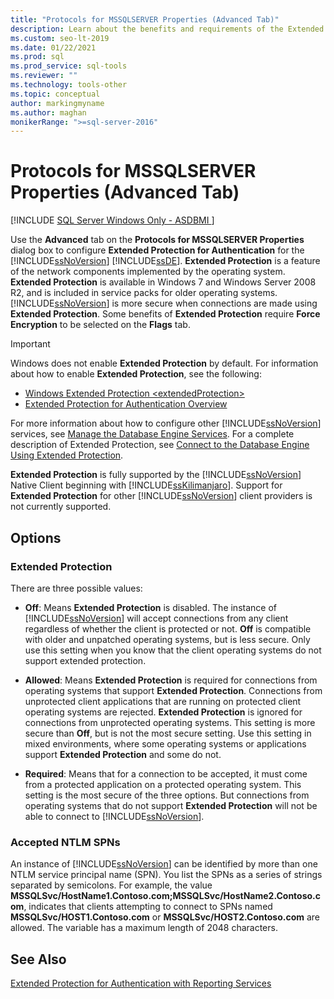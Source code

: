 ```yaml
---
title: "Protocols for MSSQLSERVER Properties (Advanced Tab)"
description: Learn about the benefits and requirements of the Extended Protection for Authentication for the SQL Server Database Engine. See how to enable and configure it.
ms.custom: seo-lt-2019
ms.date: 01/22/2021
ms.prod: sql
ms.prod_service: sql-tools
ms.reviewer: ""
ms.technology: tools-other
ms.topic: conceptual
author: markingmyname
ms.author: maghan
monikerRange: ">=sql-server-2016"
---
```

# Protocols for MSSQLSERVER Properties (Advanced Tab)

[!INCLUDE [SQL Server Windows Only - ASDBMI ](../../includes/applies-to-version/sql-windows-only-asdbmi.md)]

Use the **Advanced** tab on the **Protocols for MSSQLSERVER Properties** dialog box to configure **Extended Protection for Authentication** for the [!INCLUDE[ssNoVersion](../../includes/ssnoversion-md.md)] [!INCLUDE[ssDE](../../includes/ssde-md.md)]. **Extended Protection** is a feature of the network components implemented by the operating system. **Extended Protection** is available in Windows 7 and Windows Server 2008 R2, and is included in service packs for older operating systems. [!INCLUDE[ssNoVersion](../../includes/ssnoversion-md.md)] is more secure when connections are made using **Extended Protection**. Some benefits of **Extended Protection** require **Force Encryption** to be selected on the **Flags** tab.

> [!IMPORTANT]  
> Windows does not enable **Extended Protection** by default. For information about how to enable **Extended Protection**, see the following:
> - [Windows Extended Protection \<extendedProtection\>](/iis/configuration/system.webserver/security/authentication/windowsauthentication/extendedprotection/)
> - [Extended Protection for Authentication Overview](/dotnet/framework/wcf/feature-details/extended-protection-for-authentication-overview)

For more information about how to configure other [!INCLUDE[ssNoVersion](../../includes/ssnoversion-md.md)] services, see [Manage the Database Engine Services](../../database-engine/configure-windows/manage-the-database-engine-services.md). For a complete description of Extended Protection, see [Connect to the Database Engine Using Extended Protection](../../database-engine/configure-windows/connect-to-the-database-engine-using-extended-protection.md).

**Extended Protection** is fully supported by the [!INCLUDE[ssNoVersion](../../includes/ssnoversion-md.md)] Native Client beginning with [!INCLUDE[ssKilimanjaro](../../includes/sskilimanjaro-md.md)]. Support for **Extended Protection** for other [!INCLUDE[ssNoVersion](../../includes/ssnoversion-md.md)] client providers is not currently supported.

## Options

### Extended Protection

There are three possible values:  

- **Off**: Means **Extended Protection** is disabled. The instance of [!INCLUDE[ssNoVersion](../../includes/ssnoversion-md.md)] will accept connections from any client regardless of whether the client is protected or not. **Off** is compatible with older and unpatched operating systems, but is less secure. Only use this setting when you know that the client operating systems do not support extended protection.

- **Allowed**: Means **Extended Protection** is required for connections from operating systems that support **Extended Protection**. Connections from unprotected client applications that are running on protected client operating systems are rejected. **Extended Protection** is ignored for connections from unprotected operating systems. This setting is more secure than **Off**, but is not the most secure setting. Use this setting in mixed environments, where some operating systems or applications support **Extended Protection** and some do not.

- **Required**: Means that for a connection to be accepted, it must come from a protected application on a protected operating system. This setting is the most secure of the three options. But connections from operating systems that do not support **Extended Protection** will not be able to connect to [!INCLUDE[ssNoVersion](../../includes/ssnoversion-md.md)].

### Accepted NTLM SPNs

An instance of [!INCLUDE[ssNoVersion](../../includes/ssnoversion-md.md)] can be identified by more than one NTLM service principal name (SPN). You list the SPNs as a series of strings separated by semicolons. For example, the value **MSSQLSvc/HostName1.Contoso.com;MSSQLSvc/HostName2.Contoso.com**, indicates that clients attempting to connect to SPNs named **MSSQLSvc/HOST1.Contoso.com** or **MSSQLSvc/HOST2.Contoso.com** are allowed. The variable has a maximum length of 2048 characters.

## See Also

[Extended Protection for Authentication with Reporting Services](../../reporting-services/security/extended-protection-for-authentication-with-reporting-services.md)